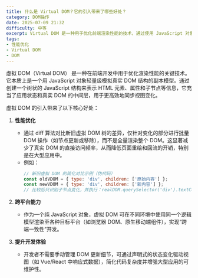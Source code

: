 ```yaml
---
title: 什么是 Virtual DOM？它的引入带来了哪些好处？
category: DOM操作
date: 2025-07-09 21:32
difficulty: 中等
excerpt: Virtual DOM 是一种用于优化前端渲染性能的技术，通过使用 JavaScript 对象模拟 DOM 结构，提升性能和开发体验。
tags:
- 性能优化
- Virtual DOM
- DOM
---
```

虚拟 DOM（Virtual DOM） 是一种在前端开发中用于优化渲染性能的关键技术。它本质上是一个用 JavaScript 对象轻量级模拟真实 DOM 结构的副本模型。通过创建一个树状的 JavaScript 结构来表示 HTML 元素、属性和子节点等信息，它充当了应用状态和真实 DOM 的中间层，用于更高效地同步视图变化。

虚拟 DOM 的引入带来了以下核心好处：

1.  **性能优化**  
    -   通过 diff 算法对比新旧虚拟 DOM 树的差异，仅针对变化的部分进行批量 DOM 操作（如节点更新或移除），而不是全量渲染整个 DOM。这显著减少了真实 DOM 的直接访问频率，从而降低页面重绘和回流的开销，特别是在大型应用中。
    -   例如：
        ```javascript
        // 新旧虚拟 DOM 的简化对比示例（伪代码）
        const oldVDOM = { type: 'div', children: ['原始内容'] };
        const newVDOM = { type: 'div', children: ['新内容'] };
        // 比较后只识别子节点变化，并执行：realDOM.querySelector('div').textContent = '新内容'
        ```

2.  **跨平台能力**  
    -   作为一个纯 JavaScript 对象，虚拟 DOM 可在不同环境中使用同一个逻辑模型渲染至各种目标平台（如浏览器 DOM、原生移动端组件），实现“跨端一致性”开发。

3.  **提升开发体验**  
    -   开发者不需要手动管理 DOM 更新细节，可通过声明式的状态变化驱动视图（如 Vue/React 中响应式数据），简化代码复杂度并增强大型应用的可维护性。
